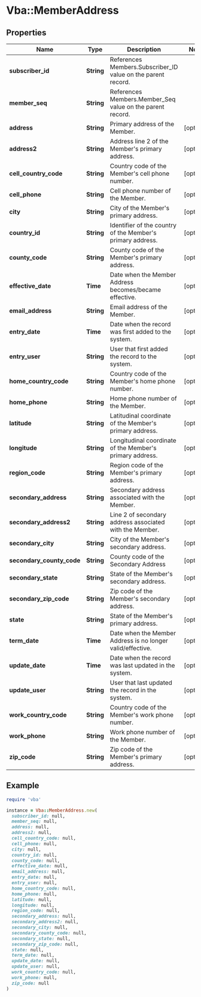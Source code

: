 # Vba::MemberAddress

## Properties

| Name | Type | Description | Notes |
| ---- | ---- | ----------- | ----- |
| **subscriber_id** | **String** | References Members.Subscriber_ID value on the parent record. |  |
| **member_seq** | **String** | References Members.Member_Seq value on the parent record. |  |
| **address** | **String** | Primary address of the Member. | [optional] |
| **address2** | **String** | Address line 2 of the Member&#39;s primary address. | [optional] |
| **cell_country_code** | **String** | Country code of the Member&#39;s cell phone number. | [optional] |
| **cell_phone** | **String** | Cell phone number of the Member. | [optional] |
| **city** | **String** | City of the Member&#39;s primary address. | [optional] |
| **country_id** | **String** | Identifier of the country of the Member&#39;s primary address. | [optional] |
| **county_code** | **String** | County code of the Member&#39;s primary address. | [optional] |
| **effective_date** | **Time** | Date when the Member Address becomes/became effective. | [optional] |
| **email_address** | **String** | Email address of the Member. | [optional] |
| **entry_date** | **Time** | Date when the record was first added to the system. | [optional] |
| **entry_user** | **String** | User that first added the record to the system. | [optional] |
| **home_country_code** | **String** | Country code of the Member&#39;s home phone number. | [optional] |
| **home_phone** | **String** | Home phone number of the Member. | [optional] |
| **latitude** | **String** | Latitudinal coordinate of the Member&#39;s primary address. | [optional] |
| **longitude** | **String** | Longitudinal coordinate of the Member&#39;s primary address. | [optional] |
| **region_code** | **String** | Region code of the Member&#39;s primary address. | [optional] |
| **secondary_address** | **String** | Secondary address associated with the Member. | [optional] |
| **secondary_address2** | **String** | Line 2 of secondary address associated with the Member. | [optional] |
| **secondary_city** | **String** | City of the Member&#39;s secondary address. | [optional] |
| **secondary_county_code** | **String** | County code of the Secondary Address | [optional] |
| **secondary_state** | **String** | State of the Member&#39;s secondary address. | [optional] |
| **secondary_zip_code** | **String** | Zip code of the Member&#39;s secondary address. | [optional] |
| **state** | **String** | State of the Member&#39;s primary address. | [optional] |
| **term_date** | **Time** | Date when the Member Address is no longer valid/effective. | [optional] |
| **update_date** | **Time** | Date when the record was last updated in the system. | [optional] |
| **update_user** | **String** | User that last updated the record in the system. | [optional] |
| **work_country_code** | **String** | Country code of the Member&#39;s work phone number. | [optional] |
| **work_phone** | **String** | Work phone number of the Member. | [optional] |
| **zip_code** | **String** | Zip code of the Member&#39;s primary address. | [optional] |

## Example

```ruby
require 'vba'

instance = Vba::MemberAddress.new(
  subscriber_id: null,
  member_seq: null,
  address: null,
  address2: null,
  cell_country_code: null,
  cell_phone: null,
  city: null,
  country_id: null,
  county_code: null,
  effective_date: null,
  email_address: null,
  entry_date: null,
  entry_user: null,
  home_country_code: null,
  home_phone: null,
  latitude: null,
  longitude: null,
  region_code: null,
  secondary_address: null,
  secondary_address2: null,
  secondary_city: null,
  secondary_county_code: null,
  secondary_state: null,
  secondary_zip_code: null,
  state: null,
  term_date: null,
  update_date: null,
  update_user: null,
  work_country_code: null,
  work_phone: null,
  zip_code: null
)
```

